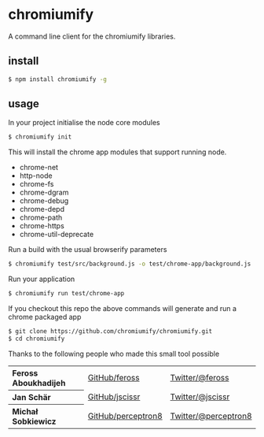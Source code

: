 # chromiumify
A command line client for the chromiumify libraries.

## install 

```sh
$ npm install chromiumify -g
```

## usage

In your project initialise the node core modules

```sh
$ chromiumify init
```
This will install the chrome app modules that support running node. 

  * chrome-net 
  * http-node 
  * chrome-fs 
  * chrome-dgram 
  * chrome-debug 
  * chrome-depd 
  * chrome-path 
  * chrome-https 
  * chrome-util-deprecate

Run a build with the usual browserify parameters 

```sh
$ chromiumify test/src/background.js -o test/chrome-app/background.js
```

Run your application

```sh
$ chromiumify run test/chrome-app
```

If you checkout this repo the above commands will generate and run a chrome packaged app

```sh
$ git clone https://github.com/chromiumify/chromiumify.git
$ cd chromiumify
```

Thanks to the following people who made this small tool possible

<table><tbody>
<tr><th align="left">Feross Aboukhadijeh</th><td><a href="https://github.com/feross">GitHub/feross</a></td><td><a href="https://twitter.com/feross">Twitter/@feross</a></td></tr>
<tr><th align="left">Jan Schär</th><td><a href="https://github.com/jscissr">GitHub/jscissr</a></td><td><a href="https://twitter.com/jscissr">Twitter/@jscissr</a></td></tr>
<tr><th align="left">Michał Sobkiewicz</th><td><a href="https://github.com/perceptron8">GitHub/perceptron8</a></td><td><a href="https://twitter.com/perceptron8">Twitter/@perceptron8</a></td></tr>
</tbody></table>

